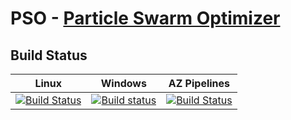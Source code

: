 # PSO - [Particle Swarm Optimizer](https://en.wikipedia.org/wiki/Particle_swarm_optimization)
## Build Status
|Linux|Windows|AZ Pipelines|
|----|-----|-----|
|[![Build Status](https://travis-ci.org/sqeezy/PSO.svg?branch=master)](https://travis-ci.org/sqeezy/PSO)|[![Build status](https://ci.appveyor.com/api/projects/status/kq9egkspm5x1q605?svg=true)](https://ci.appveyor.com/project/sqeezy/pso)|[![Build Status](https://sqeezytech.visualstudio.com/PSO/_apis/build/status/PSO-CI?branchName=master)](https://sqeezytech.visualstudio.com/PSO/_build/latest?definitionId=6&branchName=master)|
